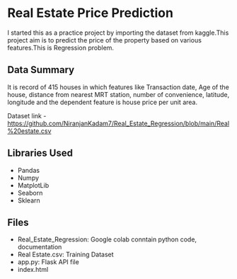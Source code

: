 # **Real Estate Price Prediction**

I started this as a practice project by importing the dataset from kaggle.This project aim is to predict the price of the property based on various features.This is Regression problem.

## Data Summary

It is record of 415 houses in which features like Transaction date, Age of the house, distance from nearest MRT station, number of convenience, latitude, longitude and the dependent feature is house price per unit area.

Dataset link - https://github.com/NiranjanKadam7/Real_Estate_Regression/blob/main/Real%20estate.csv

## Libraries Used
 - Pandas
 - Numpy
 - MatplotLib
 - Seaborn
 - Sklearn
## Files
 - Real_Estate_Regression: Google colab conntain python code, documentation
 - Real Estate.csv: Training Dataset
 - app.py: Flask API file
 - index.html
